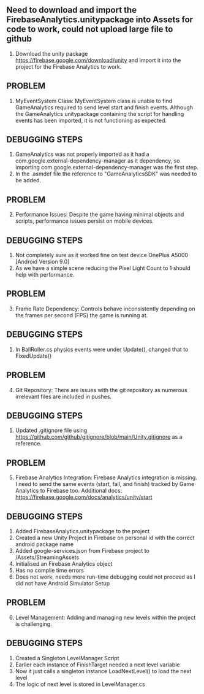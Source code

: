 
## Need to download and import the FirebaseAnalytics.unitypackage into Assets for code to work, could not upload large file to github
1) Download the unity package https://firebase.google.com/download/unity and import it into the project for the Firebase Analytics to work.


## PROBLEM
1) MyEventSystem Class: MyEventSystem class is unable to find GameAnalytics required to send level start and finish events. Although the GameAnalytics unitypackage containing the script for handling events has been imported, it is not functioning as expected.
## DEBUGGING STEPS
1) GameAnalytics was not properly imported as it had a com.google.external-dependency-manager as it dependency, so importing com.google.external-dependency-manager was the first step.
2) In the .asmdef file the reference to "GameAnalyticsSDK" was needed to be added.

## PROBLEM
2) Performance Issues: Despite the game having minimal objects and scripts, performance issues persist on mobile devices.
## DEBUGGING STEPS
1) Not completely sure as it worked fine on test device OnePlus A5000 [Android Version 9.0]
2) As we have a simple scene reducing the Pixel Light Count to 1 should help with performance.

## PROBLEM
3) Frame Rate Dependency: Controls behave inconsistently depending on the frames per second (FPS) the game is running at.
## DEBUGGING STEPS
1) In BallRoller.cs physics events were under Update(), changed that to FixedUpdate()

## PROBLEM
4) Git Repository: There are issues with the git repository as numerous irrelevant files are included in pushes.
## DEBUGGING STEPS
1) Updated .gitignore file using https://github.com/github/gitignore/blob/main/Unity.gitignore as a reference.

## PROBLEM
5) Firebase Analytics Integration: Firebase Analytics integration is missing. I need to send the same events (start, fail, and finish) tracked by Game Analytics to Firebase too. Additional docs: https://firebase.google.com/docs/analytics/unity/start
## DEBUGGING STEPS
1) Added FirebaseAnalytics.unitypackage to the project
2) Created a new Unity Project in Firebase on personal id with the correct android package name
3) Added google-services.json from Firebase project to /Assets/StreamingAssets
4) Initialised an Firebase Analytics object
5) Has no complie time errors
6) Does not work, needs more run-time debugging could not proceed as I did not have Android Simulator Setup

## PROBLEM
6) Level Management: Adding and managing new levels within the project is challenging.
## DEBUGGING STEPS
1) Created a Singleton LevelManager Script
2) Earlier each instance of FinishTarget needed a next level variable
3) Now it just calls a singleton instance LoadNextLevel() to load the next level
4) The logic of next level is stored in LevelManager.cs
